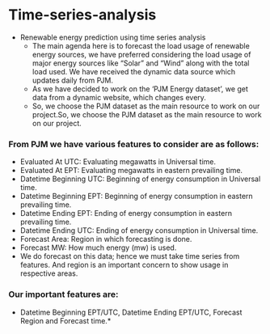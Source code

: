 # Time-series-analysis
- Renewable energy prediction using time series analysis 
  - The main agenda here is to forecast the load usage of renewable energy sources, we have preferred considering the load usage of major energy sources like “Solar” and “Wind” along with the total load used. We have received the dynamic data source which updates daily from PJM.
  - As we have decided to work on the ‘PJM Energy dataset’, we get data from a dynamic website, which changes every.
  - So, we choose the PJM dataset as the main resource to work on our project.So, we choose the PJM dataset as the main resource to work on our project.​
 ### From PJM we have various features to consider are as follows:

- Evaluated At UTC: Evaluating megawatts in Universal time.
- Evaluated At EPT: Evaluating megawatts in eastern prevailing time.
- Datetime Beginning UTC: Beginning of energy consumption in Universal time.
- Datetime Beginning EPT: Beginning of energy consumption in eastern prevailing time.
- Datetime Ending EPT: Ending of energy consumption in eastern prevailing time.
- Datetime Ending UTC: Ending of energy consumption in Universal time.
- Forecast Area: Region in which forecasting is done.
- Forecast MW: How much energy (mw) is used.
- We do forecast on this data; hence we must take time series from features. And region is an important concern to show usage in respective areas.
 ### Our important features are:
- Datetime Beginning EPT/UTC, Datetime Ending EPT/UTC, Forecast Region and Forecast time.*
